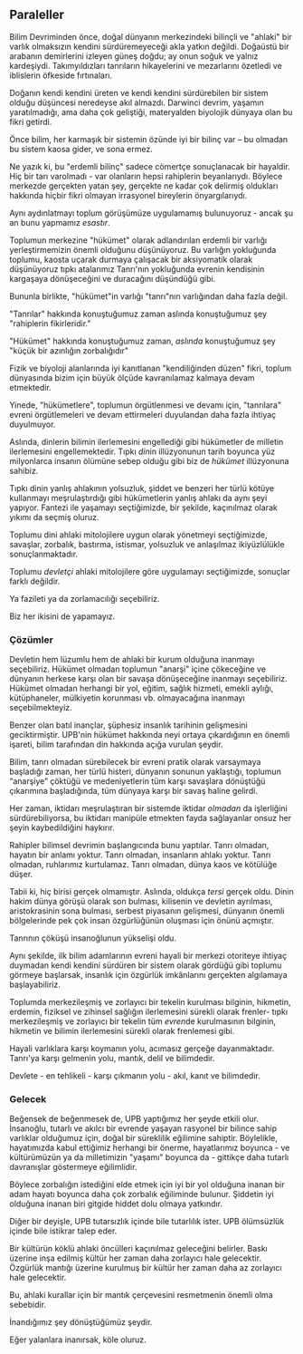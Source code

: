 ## Paraleller

Bilim Devriminden önce, doğal dünyanın merkezindeki bilinçli ve "ahlaki" bir varlık olmaksızın kendini sürdüremeyeceği akla yatkın değildi. Doğaüstü bir arabanın demirlerini izleyen güneş doğdu; ay onun soğuk ve yalnız kardeşiydi. Takımyıldızları tanrıların hikayelerini ve mezarlarını özetledi ve iblislerin öfkeside fırtınaları.

Doğanın kendi kendini üreten ve kendi kendini sürdürebilen bir sistem olduğu düşüncesi neredeyse akıl almazdı. Darwinci devrim, yaşamın yaratılmadığı, ama daha çok geliştiği, materyalden biyolojik dünyaya olan bu fikri getirdi.

Önce bilim, her karmaşık bir sistemin özünde iyi bir bilinç var – bu olmadan bu sistem kaosa gider, ve sona ermez.

Ne yazık ki, bu "erdemli bilinç" sadece cömertçe sonuçlanacak bir hayaldir. Hiç bir tarı varolmadı - var olanların hepsi rahiplerin beyanlarıydı. Böylece merkezde gerçekten yatan şey, gerçekte ne kadar çok delirmiş oldukları hakkında hiçbir fikri olmayan irrasyonel bireylerin önyargılarıydı.

Aynı aydınlatmayı toplum görüşümüze uygulamamış bulunuyoruz - ancak şu an bunu yapmamız *esastır*.

Toplumun merkezine "hükümet" olarak adlandırılan erdemli bir varlığı yerleştirmemizin önemli olduğunu düşünüyoruz. Bu varlığın yokluğunda toplumu, kaosta uçarak durmaya çalışacak bir aksiyomatik olarak düşünüyoruz tıpkı atalarımız Tanrı'nın yokluğunda evrenin kendisinin kargaşaya dönüşeceğini ve duracağını düşündüğü gibi.

Bununla birlikte, "hükümet"in varlığı "tanrı"nın varlığından daha fazla değil.

"Tanrılar" hakkında konuştuğumuz zaman aslında konuştuğumuz şey "rahiplerin fikirleridir."

"Hükümet" hakkında konuştuğumuz zaman, *aslında* konuştuğumuz şey "küçük bir azınlığın zorbalığıdır"

Fizik ve biyoloji alanlarında iyi kanıtlanan "kendiliğinden düzen" fikri, toplum dünyasında bizim için büyük ölçüde kavranılamaz kalmaya devam etmektedir.

Yinede, "hükümetlere", toplumun örgütlenmesi ve devamı için, "tanrılara" evreni örgütlemeleri ve devam ettirmeleri duyulandan daha fazla ihtiyaç duyulmuyor.

Aslında, dinlerin bilimin ilerlemesini engellediği gibi hükümetler de milletin ilerlemesini engellemektedir. Tıpkı *din*in illüzyonunun tarih boyunca yüz milyonlarca insanın ölümüne sebep olduğu gibi biz de *hükümet* illüzyonuna sahibiz.

Tıpkı dinin yanlış ahlakının yolsuzluk, şiddet ve benzeri her türlü kötüye kullanmayı meşrulaştırdığı gibi hükümetlerin yanlış ahlakı da aynı şeyi yapıyor. Fantezi ile yaşamayı seçtiğimizde, bir şekilde, kaçınılmaz olarak yıkımı da seçmiş oluruz.

Toplumu dini ahlaki mitolojilere uygun olarak yönetmeyi seçtiğimizde, savaşlar, zorbalık, bastırma, istismar, yolsuzluk ve anlaşılmaz ikiyüzlülükle sonuçlanmaktadır.

Toplumu *devletçi* ahlaki mitolojilere göre uygulamayı seçtiğimizde, sonuçlar farklı değildir.

Ya fazileti ya da zorlamacılığı seçebiliriz.

Biz her ikisini de yapamayız.

### Çözümler

Devletin hem lüzumlu hem de ahlaki bir kurum olduğuna inanmayı seçebiliriz. Hükümet olmadan toplumun "anarşi" içine çökeceğine ve dünyanın herkese karşı olan bir savaşa dönüşeceğine inanmayı seçebiliriz. Hükümet olmadan herhangi bir yol, eğitim, sağlık hizmeti, emekli aylığı, kütüphaneler, mülkiyetin korunması vb. olmayacağına inanmayı seçebilmekteyiz.

Benzer olan batıl inançlar, şüphesiz insanlık tarihinin gelişmesini geciktirmiştir. UPB'nin hükümet hakkında neyi ortaya çıkardığının en önemli işareti, bilim tarafından din hakkında açığa vurulan şeydir.

Bilim, tanrı olmadan sürebilecek bir evreni pratik olarak varsaymaya başladığı zaman, her türlü histeri, dünyanın sonunun yaklaştığı, toplumun “anarşiye” çöktüğü ve medeniyetlerin tüm karşı savaşlara dönüştüğü çıkarımına başladığında, tüm dünyaya karşı bir savaş haline gelirdi.

Her zaman, iktidarı meşrulaştıran bir sistemde iktidar *olmadan* da işlerliğini sürdürebiliyorsa, bu iktidarı manipüle etmekten fayda sağlayanlar onsuz her şeyin kaybedildiğini haykırır.

Rahipler bilimsel devrimin başlangıcında bunu yaptılar. Tanrı olmadan, hayatın bir anlamı yoktur. Tanrı olmadan, insanların ahlakı yoktur. Tanrı olmadan, ruhlarımız kurtulamaz. Tanrı olmadan, dünya kaos ve kötülüğe düşer.

Tabii ki, hiç birisi gerçek olmamıştır. Aslında, oldukça *tersi* gerçek oldu. Dinin hakim dünya görüşü olarak son bulması, kilisenin ve devletin ayrılması, aristokrasinin sona bulması, serbest piyasanın gelişmesi, dünyanın önemli bölgelerinde pek çok insan özgürlüğünün oluşması için önünü açmıştır.

Tanrının çöküşü insanoğlunun yükselişi oldu.

Aynı şekilde, ilk bilim adamlarının evreni hayali bir merkezi otoriteye ihtiyaç duymadan kendi kendini sürdüren bir sistem olarak gördüğü gibi toplumu görmeye başlarsak, insanlık için özgürlük imkânlarını gerçekten algılamaya başlayabiliriz.

Toplumda merkezileşmiş ve zorlayıcı bir tekelin kurulması bilginin, hikmetin, erdemin, fiziksel ve zihinsel sağlığın ilerlemesini sürekli olarak frenler- tıpkı merkezileşmiş ve zorlayıcı bir tekelin tüm *evren*de kurulmasının bilginin, hikmetin ve bilimin ilerlemesini sürekli olarak frenlemesi gibi.

Hayali varlıklara karşı koymanın yolu, acımasız gerçeğe dayanmaktadır. Tanrı'ya karşı gelmenin yolu, mantık, delil ve bilimdedir.

Devlete - en tehlikeli - karşı çıkmanın yolu - akıl, kanıt ve bilimdedir.

### Gelecek

Beğensek de beğenmesek de, UPB yaptığımız her şeyde etkili olur. İnsanoğlu, tutarlı ve akılcı bir evrende yaşayan rasyonel bir bilince sahip varlıklar olduğumuz için, doğal bir süreklilik eğilimine sahiptir. Böylelikle, hayatımızda kabul ettiğimiz herhangi bir önerme, hayatlarımız boyunca - ve kültürümüzün ya da milletimizin "yaşamı" boyunca da - gittikçe daha tutarlı davranışlar göstermeye eğilimlidir.

Böylece zorbalığın istediğini elde etmek için iyi bir yol olduğuna inanan bir adam hayatı boyunca daha çok zorbalık eğiliminde bulunur. Şiddetin iyi olduğuna inanan biri gitgide hiddet dolu olmaya yatkındır.

Diğer bir deyişle, UPB tutarsızlık içinde bile tutarlılık ister. UPB ölümsüzlük içinde bile istikrar talep eder.

Bir kültürün köklü ahlaki öncülleri kaçınılmaz geleceğini belirler. Baskı üzerine inşa edilmiş kültür her zaman daha zorlayıcı hale gelecektir. Özgürlük mantığı üzerine kurulmuş bir kültür her zaman daha az zorlayıcı hale gelecektir.

Bu, ahlaki kurallar için bir mantık çerçevesini resmetmenin önemli olma sebebidir.

İnandığımız şey dönüştüğümüz şeydir.

Eğer yalanlara inanırsak, köle oluruz.